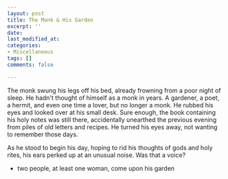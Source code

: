 ```yaml
---
layout: post
title: The Monk & His Garden
excerpt: ''
date: 
last_modified_at: 
categories:
- Miscellaneous
tags: []
comments: false

---
```

The monk swung his legs off his bed, already frowning from a poor night of sleep. He hadn't thought of himself as a monk in years. A gardener, a poet, a hermit, and even one time a lover, but no longer a monk. He rubbed his eyes and looked over at his small desk. Sure enough, the book containing his holy notes was still there, accidentally unearthed the previous evening from piles of old letters and recipes. He turned his eyes away, not wanting to remember those days.

As he stood to begin his day, hoping to rid his thoughts of gods and holy rites, his ears perked up at an unusual noise. Was that a voice? 

* two people, at least one woman, come upon his garden
